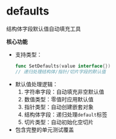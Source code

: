 # defaults  

结构体字段默认值自动填充工具  

**核心功能**  
- 支持类型：  
  ```go  
  func SetDefaults(value interface{})  
  // 递归处理结构体/指针/切片字段的默认值  
  ```  
- 默认值处理逻辑：  
  1. 字符串字段：自动填充非空默认值  
  2. 数值类型：零值时应用默认值  
  3. 指针类型：自动创建嵌套对象  
  4. 结构体字段：递归处理`default`标签  
  5. 切片类型：自动初始化空切片  
- 包含完整的单元测试覆盖
